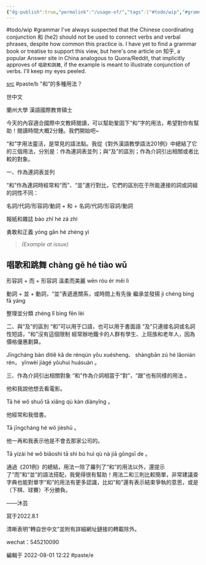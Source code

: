 ```yaml
---
{"dg-publish":true,"permalink":"/usage-of/","tags":["#todo/wip","#grammar","#paste/b","#paste/e"],"noteIcon":"2"}
---
```


#todo/wip 
#grammar 
I've always suspected that the Chinese coordinating conjunction 和 (he2) should not be used to connect verbs and verbal phrases, despite how common this practice is. I have yet to find a grammar book or treatise to support this view, but here's one article on 知乎, a popular Answer site in China analogous to Quora/Reddit, that implicitly approves of `唱歌和跳舞`, if the example is meant to illustrate conjunction of verbs. I'll keep my eyes peeled.

[src](https://zhuanlan.zhihu.com/p/548304378)
#paste/b 
"和”的多種用法？

世中文

蘭州大學 漢語國際教育碩士

今天的內容適合國際中文教師閱讀，可以幫助鞏固下“和”字的用法，希望對你有幫助！閱讀時間大概2分鍾。我們開始吧~

“和”字用法靈活，是常見的語法點。我從《對外漢語教學語法201例》中總結了它的三個用法，分別是：作為連詞表並列；與“及”的區別；作為介詞引出相關或者比較的對象。

一、作為連詞表並列

“和”作為連詞時經常和“而”、“並”進行對比，它們的區別在于所能連接的詞或詞組的詞性不同：

名詞/代詞/形容詞/動詞 + 和 + 名詞/代詞/形容詞/動詞

報紙和雜誌 bào zhǐ hé zá zhì

勇敢和正義 yónɡ ɡǎn hé zhènɡ yì

> *(Example at issue)* 
## 唱歌和跳舞 chànɡ ɡē hé tiào wǔ

形容詞 + 而 + 形容詞
溫柔而美麗 wēn róu ér měi lì

動詞 + 並 + 動詞，“並”表遞進關系，或時間上有先後
繼承並發揚 jì chénɡ bìnɡ fā yánɡ

整理並分類 zhénɡ lǐ bìnɡ fēn lèi

二、與“及”的區別
“和”可以用于口語，也可以用于書面語
“及”只連接名詞或名詞性短語，“和”沒有這個限制
經常辦地鐵卡的人群有學生、上班族和老年人，因為價格優惠劃算。

Jīnɡchánɡ bàn dìtiě kǎ de rénqún yǒu xuéshenɡ、 shànɡbān zú hé lǎonián rén， yīnwèi jiàɡé yōuhuì huásuàn 。

三、作為介詞引出相關對象
“和”作為介詞相當于“對”，“跟”也有同樣的用法 。

他和我說他想去看電影。

Tā hé wǒ shuō tā xiǎnɡ qù kàn diànyǐnɡ 。

他經常和我借書。

Tā jīnɡchánɡ hé wǒ jièshū 。

他一再和我表示他是不會去那家公司的。

Tā yízài hé wǒ biǎoshì tā shì bú huì qù nà jiā ɡōnɡsī de 。

通過《201例》的總結，用法一除了羅列了“和”的用法以外，還提示了“而”和“並”的語法搭配，我覺得很有幫助！用法二和三則比較簡單，非常建議查字典也能對單字“和”的用法有更多認識，比如“和”還有表示結束爭執的意思，或是（下棋、球賽）不分勝負。

——沐芸

寫于2022.8.1

清晰表明“轉自世中文”並附有詳細網址鏈接的轉載除外。

wechat：545210090

編輯于 2022-08-01 12:22
#paste/e 